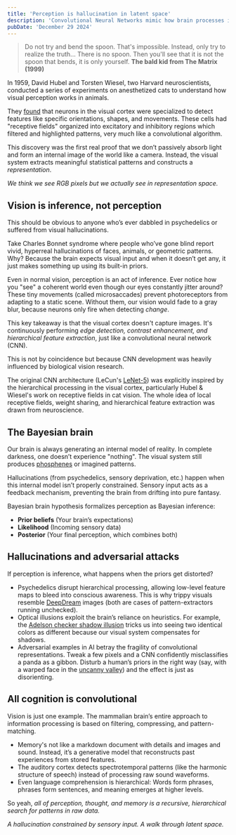 ```yaml
---
title: 'Perception is hallucination in latent space'
description: 'Convolutional Neural Networks mimic how brain processes information'
pubDate: 'December 29 2024'
---
```


> Do not try and bend the spoon. That's impossible. Instead, only try to realize the truth... There is no spoon. Then you'll see that it is not the spoon that bends, it is only yourself.
> **The bald kid from The Matrix (1999)**

In 1959, David Hubel and Torsten Wiesel, two Harvard neuroscientists, conducted a series of experiments on anesthetized cats to understand how visual perception works in animals.

They [found](https://pmc.ncbi.nlm.nih.gov/articles/PMC1363130/) that neurons in the visual cortex were specialized to detect features like specific orientations, shapes, and movements. These cells had "receptive fields" organized into excitatory and inhibitory regions which filtered and highlighted patterns, very much like a convolutional algorithm.

This discovery was the first real proof that we don’t passively absorb light and form an internal image of the world like a camera. Instead, the visual system extracts meaningful statistical patterns and constructs a _representation_.

<p class="text-lg"><i>We think we see RGB pixels but we actually see in representation space.</i><p>

## Vision is inference, not perception

This should be obvious to anyone who’s ever dabbled in psychedelics or suffered from visual hallucinations.

Take Charles Bonnet syndrome where people who’ve gone blind report vivid, hyperreal hallucinations of faces, animals, or geometric patterns. Why? Because the brain expects visual input and when it doesn’t get any, it just makes something up using its built-in priors.

Even in normal vision, perception is an act of inference. Ever notice how you "see" a coherent world even though our eyes constantly jitter around? These tiny movements (called microsaccades) prevent photoreceptors from adapting to a static scene. Without them, our vision would fade to a gray blur, because neurons only fire when detecting _change_.

This key takeaway is that the visual cortex doesn't capture images. It's continuously performing _edge detection, contrast enhancement, and hierarchical feature extraction_, just like a convolutional neural network (CNN).

This is not by coincidence but because CNN development was heavily influenced by biological vision research.

The original CNN architecture (LeCun's [LeNet-5](https://en.wikipedia.org/wiki/LeNet)) was explicitly inspired by the hierarchical processing in the visual cortex, particularly Hubel & Wiesel's work on receptive fields in cat vision. The whole idea of local receptive fields, weight sharing, and hierarchical feature extraction was drawn from neuroscience.

## The Bayesian brain

Our brain is always generating an internal model of reality. In complete darkness, one doesn’t experience "nothing". The visual system still produces [phosphenes](https://en.wikipedia.org/wiki/Phosphene) or imagined patterns.

Hallucinations (from psychedelics, sensory deprivation, etc.) happen when this internal model isn’t properly constrained. Sensory input acts as a feedback mechanism, preventing the brain from drifting into pure fantasy.

Bayesian brain hypothesis formalizes perception as Bayesian inference:

- **Prior beliefs** (Your brain’s expectations)
- **Likelihood** (Incoming sensory data)
- **Posterior** (Your final perception, which combines both)

## Hallucinations and adversarial attacks

If perception is inference, what happens when the priors get distorted?

- Psychedelics disrupt hierarchical processing, allowing low-level feature maps to bleed into conscious awareness. This is why trippy visuals resemble [DeepDream](http://googleresearch.blogspot.ch/2015/06/inceptionism-going-deeper-into-neural.html) images (both are cases of pattern-extractors running unchecked).
- Optical illusions exploit the brain’s reliance on heuristics. For example, the [Adelson checker shadow illusion](https://en.wikipedia.org/wiki/Checker_shadow_illusion) tricks us into seeing two identical colors as different because our visual system compensates for shadows.
- Adversarial examples in AI betray the fragility of convolutional representations. Tweak a few pixels and a CNN confidently misclassifies a panda as a gibbon. Disturb a human’s priors in the right way (say, with a warped face in the [uncanny valley](https://en.wikipedia.org/wiki/Uncanny_valley)) and the effect is just as disorienting.

## All cognition is convolutional

Vision is just one example. The mammalian brain’s entire approach to information processing is based on filtering, compressing, and pattern-matching.

- Memory's not like a markdown document with details and images and sound. Instead, it’s a generative model that reconstructs past experiences from stored features.
- The auditory cortex detects spectrotemporal patterns (like the harmonic structure of speech) instead of processing raw sound waveforms.
- Even language comprehension is hierarchical: Words form phrases, phrases form sentences, and meaning emerges at higher levels.

So yeah, _all of perception, thought, and memory is a recursive, hierarchical search for patterns in raw data._

_A hallucination constrained by sensory input. A walk through latent space._
